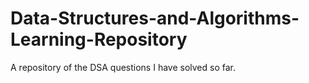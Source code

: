 # Data-Structures-and-Algorithms-Learning-Repository

A repository of the DSA questions I have solved so far.
